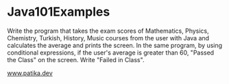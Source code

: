 # Java101Examples

Write the program that takes the exam scores of Mathematics, Physics, Chemistry, Turkish, History, Music courses from the user with Java and calculates the average and prints the screen. In the same program, by using conditional expressions, if the user's average is greater than 60, "Passed the Class" on the screen. Write "Failed in Class".

www.patika.dev
